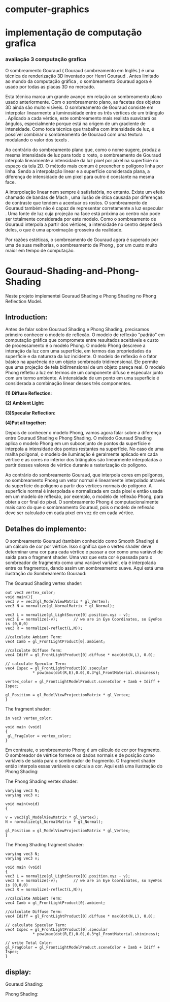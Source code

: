# computer-graphics
# implementação de computação grafica 
### avaliação 3 computação grafica 


O sombreamento Gouraud ( Gouraud sombreamento em Inglês ) é uma técnica de renderização 3D inventado por Henri Gouraud . Antes limitado ao mundo da computação gráfica , o sombreamento Gouraud agora é usado por todas as placas 3D no mercado.

Esta técnica marca um grande avanço em relação ao sombreamento plano usado anteriormente. Com o sombreamento plano, as facetas dos objetos 3D ainda são muito visíveis. O sombreamento de Gouraud consiste em interpolar linearmente a luminosidade entre os três vértices de um triângulo . Aplicado a cada vértice, este sombreamento mais realista suavizará os ângulos, especialmente porque está na origem de um gradiente de intensidade. Como toda técnica que trabalha com intensidade de luz, é possível combinar o sombreamento de Gouraud com uma textura modulando o valor dos texels .

Ao contrário do sombreamento plano que, como o nome sugere, produz a mesma intensidade de luz para todo o rosto, o sombreamento de Gouraud interpola linearmente a intensidade da luz pixel por pixel na superfície no espaço da tela 2D. O método mais comum é preencher o polígono linha por linha. Sendo a interpolação linear e a superfície considerada plana, a diferença de intensidade de um pixel para outro é constante na mesma face.

A interpolação linear nem sempre é satisfatória, no entanto. Existe um efeito chamado de bandas de Mach , uma ilusão de ótica causada por diferenças de contraste que tendem a acentuar os rostos. O sombreamento de Gouraud também não é capaz de representar corretamente a luz especular . Uma fonte de luz cuja projeção na face está próxima ao centro não pode ser totalmente considerada por este modelo. Como o sombreamento de Gouraud interpola a partir dos vértices, a intensidade no centro dependerá deles, o que é uma aproximação grosseira da realidade.

Por razões estéticas, o sombreamento de Gouraud agora é superado por uma de suas melhorias, o sombreamento de Phong , por um custo muito maior em tempo de computação.

# Gouraud-Shading-and-Phong-Shading #

Neste projeto implementei Gouraud Shading e Phong Shading no Phong Reflection Model.
## Introduction: ##
Antes de falar sobre Gouraud Shading e Phong Shading, precisamos primeiro conhecer o modelo de reflexão. O modelo de reflexão "padrão" em computação gráfica que compromete entre resultados aceitáveis ​​e custo de processamento é o modelo Phong. O modelo Phong descreve a interação da luz com uma superfície, em termos das propriedades da superfície e da natureza da luz incidente. O modelo de reflexão é o fator básico na aparência de um objeto sombreado tridimensional. Ele permite que uma projeção de tela bidimensional de um objeto pareça real. O modelo Phong refletiu a luz em termos de um componente difuso e especular junto com um termo ambiente. A intensidade de um ponto em uma superfície é considerada a combinação linear desses três componentes.

**(1) Diffuse Reflection:**


**(2) Ambient Light:**


**(3)Specular Reflection:**


**(4)Put all together:**


Depois de conhecer o modelo Phong, vamos agora falar sobre a diferença entre Gouraud Shading e Phong Shading. O método Gouraud Shading aplica o modelo Phong em um subconjunto de pontos da superfície e interpola a intensidade dos pontos restantes na superfície. No caso de uma malha poligonal, o modelo de iluminação é geralmente aplicado em cada vértice e as cores no interior dos triângulos são linearmente interpoladas a partir desses valores de vértice durante a rasterização do polígono.

Ao contrário do sombreamento Gouraud, que interpola cores em polígonos, no sombreamento Phong um vetor normal é linearmente interpolado através da superfície do polígono a partir dos vértices normais do polígono. A superfície normal é interpolada e normalizada em cada pixel e então usada em um modelo de reflexão, por exemplo, o modelo de reflexão Phong, para obter a cor final do pixel. O sombreamento Phong é computacionalmente mais caro do que o sombreamento Gouraud, pois o modelo de reflexão deve ser calculado em cada pixel em vez de em cada vértice.

## Detalhes do implemento: ##

O sombreamento Gouraud (também conhecido como Smooth Shading) é um cálculo de cor por vértice. Isso significa que o vertex shader deve determinar uma cor para cada vértice e passar a cor como uma variável de saída para o fragment shader. Uma vez que esta cor é passada para o sombreador de fragmento como uma variável variável, ela é interpolada entre os fragmentos, dando assim um sombreamento suave. Aqui está uma ilustração do Sombreamento Gouraud:



The Gouraud Shading vertex shader:

    out vec3 vertex_color;
	void main(){
	vec3 v = vec3(gl_ModelViewMatrix * gl_Vertex);
   	vec3 N = normalize(gl_NormalMatrix * gl_Normal);
   
   	vec3 L = normalize(gl_LightSource[0].position.xyz - v);   
   	vec3 E = normalize(-v);       // we are in Eye Coordinates, so EyePos is (0,0,0)  
   	vec3 R = normalize(-reflect(L,N));  
 
   	//calculate Ambient Term:  
   	vec4 Iamb = gl_FrontLightProduct[0].ambient;    

   	//calculate Diffuse Term:  
   	vec4 Idiff = gl_FrontLightProduct[0].diffuse * max(dot(N,L), 0.0);    
   
   	// calculate Specular Term:
   	vec4 Ispec = gl_FrontLightProduct[0].specular 
                * pow(max(dot(R,E),0.0),0.3*gl_FrontMaterial.shininess);
 
   	vertex_color = gl_FrontLightModelProduct.sceneColor + Iamb + Idiff + Ispec; 
   
   	gl_Position = gl_ModelViewProjectionMatrix * gl_Vertex;
	}
The fragment shader:
    
	in vec3 vertex_color;   

	void main (void)  
	{    
  	 gl_FragColor = vertex_color;   
	}

Em contraste, o sombreamento Phong é um cálculo de cor por fragmento. O sombreador de vértice fornece os dados normais e de posição como variáveis ​​de saída para o sombreador de fragmento. O fragment shader então interpola essas variáveis ​​e calcula a cor. Aqui está uma ilustração do Phong Shading:



The Phong Shading vertex shader:

	varying vec3 N;
	varying vec3 v;

	void main(void)
	{

   	v = vec3(gl_ModelViewMatrix * gl_Vertex);       
  	N = normalize(gl_NormalMatrix * gl_Normal);

   	gl_Position = gl_ModelViewProjectionMatrix * gl_Vertex;
	}

The Phong Shading fragment shader:

	varying vec3 N;
	varying vec3 v;    

	void main (void)  
	{  
   	vec3 L = normalize(gl_LightSource[0].position.xyz - v);   
   	vec3 E = normalize(-v);       // we are in Eye Coordinates, so EyePos is (0,0,0)  
   	vec3 R = normalize(-reflect(L,N));  
 
   	//calculate Ambient Term:  
   	vec4 Iamb = gl_FrontLightProduct[0].ambient;    

   	//calculate Diffuse Term:  
   	vec4 Idiff = gl_FrontLightProduct[0].diffuse * max(dot(N,L), 0.0);    
   
   	// calculate Specular Term:
   	vec4 Ispec = gl_FrontLightProduct[0].specular 
                * pow(max(dot(R,E),0.0),0.3*gl_FrontMaterial.shininess);

   	// write Total Color:  
   	gl_FragColor = gl_FrontLightModelProduct.sceneColor + Iamb + Idiff + Ispec;   
	}

##  display: ##

Gouraud Shading:


Phong Shading:



